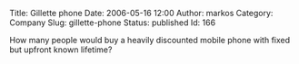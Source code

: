 Title: Gillette phone
Date: 2006-05-16 12:00
Author: markos
Category: Company
Slug: gillette-phone
Status: published
Id: 166

<div>
 <p>
  How many people would buy a heavily discounted mobile phone with fixed but upfront known lifetime?
 </p>
</div>
